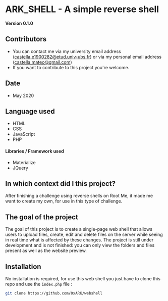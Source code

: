  ARK_SHELL - A simple reverse shell
 ==

**Version 0.1.0**


## Contributors

- You can contact me via my university email address (castella.e1900282@etud.univ-ubs.fr) or via my personal email address (castella.mateo@gmail.com)
- If you want to contribute to this project you're welcome.

## Date

- May 2020

## Language used

- HTML
- CSS
- JavaScript
- PHP

#### Libraries / Framework used

- Materialize
- JQuery

## In which context did I this project?

After finishing a challenge using reverse shells on Root Me, it made me want to create my own, for use in this type of challenge.

## The goal of the project

The goal of this project is to create a single-page web shell that allows users to upload files, create, edit and delete files on the server while seeing in real time what is affected by these changes. The project is still under development and is not finished: you can only view the folders and files present as well as the website preview.

## Installation

No installation is required, for use this web shell you just have to clone this repo and use the `index.php` file :

```bash
git clone https://github.com/0xARK/webshell
```